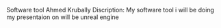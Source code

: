 Software tool
Ahmed Krubally
Discription: My software tool i will be doing my presentaion on will be unreal engine 